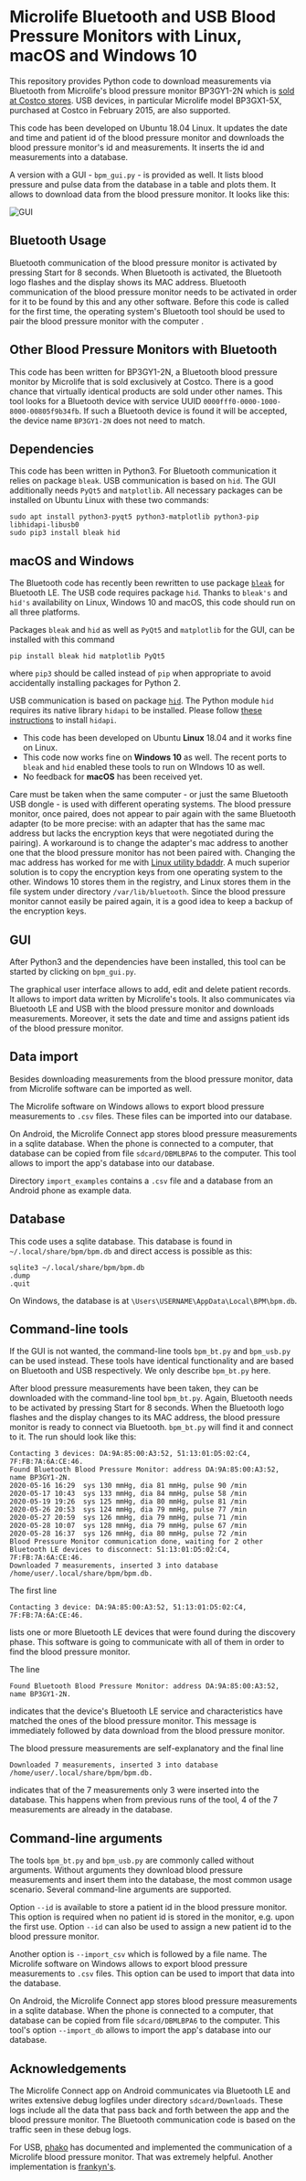 
# Microlife Bluetooth and USB Blood Pressure Monitors with Linux, macOS and Windows 10

This repository provides Python code to download measurements via Bluetooth from Microlife's blood pressure monitor BP3GY1-2N which is [sold at Costco stores](https://www.costco.com/microlife-bluetooth-upper-arm-blood-pressure-monitor-with-irregular-heartbeat-detection.product.100519769.html). USB devices, in particular Microlife model BP3GX1-5X, purchased at Costco in February 2015, are also supported.

This code has been developed on Ubuntu 18.04 Linux. It updates the date and time and patient id of the blood pressure monitor and downloads the blood pressure monitor's id and measurements. It inserts the id and measurements into a database.

A version with a GUI - `bpm_gui.py` - is provided as well. It lists blood pressure and pulse data from the database in a table and plots them. It allows to download data from the blood pressure monitor. It looks like this:

![GUI](/images/gui.png)

## Bluetooth Usage

Bluetooth communication of the blood pressure monitor is activated by pressing Start for 8 seconds. When Bluetooth is activated, the Bluetooth logo flashes and the display shows its MAC address. Bluetooth communication of the blood pressure monitor needs to be activated in order for it to be found by this and any other software. Before this code is called for the first time, the operating system's Bluetooth tool should be used to pair the blood pressure monitor with the computer .

## Other Blood Pressure Monitors with Bluetooth

This code has been written for BP3GY1-2N, a Bluetooth blood pressure monitor by Microlife that is sold exclusively at Costco. There is a good chance that virtually identical products are sold under other names. This tool looks for a Bluetooth device with service UUID `0000fff0-0000-1000-8000-00805f9b34fb`. If such a Bluetooth device is found it will be accepted, the device name `BP3GY1-2N` does not need to match.

## Dependencies

This code has been written in Python3. For Bluetooth communication it relies on package `bleak`. USB communication is based on `hid`. The GUI additionally needs `PyQt5` and `matplotlib`. All necessary packages can be installed on Ubuntu Linux with these two commands:
```
sudo apt install python3-pyqt5 python3-matplotlib python3-pip libhidapi-libusb0
sudo pip3 install bleak hid
```

## macOS and Windows

The Bluetooth code has recently been rewritten to use package [`bleak`](https://github.com/hbldh/bleak) for Bluetooth LE. The USB code requires package `hid`. Thanks to `bleak's` and `hid's` availability on Linux, Windows 10 and macOS, this code should run on all three platforms.

Packages `bleak` and `hid` as well as `PyQt5` and `matplotlib` for the GUI, can be installed with this command
```
pip install bleak hid matplotlib PyQt5
```
where `pip3` should be called instead of `pip` when appropriate to avoid accidentally installing packages for Python 2.

USB communication is based on package [`hid`](https://pypi.org/project/hid/). The Python module `hid` requires its native library `hidapi` to be installed. Please follow [these instructions](https://pypi.org/project/hid/) to install `hidapi`.

  * This code has been developed on Ubuntu **Linux** 18.04 and it works fine on Linux.
  * This code now works fine on **Windows 10** as well. The recent ports to `bleak` and `hid` enabled these tools to run on WIndows 10 as well.
  * No feedback for **macOS** has been received yet.

Care must be taken when the same computer - or just the same Bluetooth USB dongle - is used with different operating systems. The blood pressure monitor, once paired, does not appear to pair again with the same Bluetooth adapter (to be more precise: with an adapter that has the same mac address but lacks the encryption keys that were negotiated during the pairing). A workaround is to change the adapter's mac address to another one that the blood pressure monitor has not been paired with. Changing the mac address has worked for me with [Linux utility bdaddr](http://www.petrilopia.net/wordpress/wp-content/uploads/bdaddrtar.bz2). A much superior solution is to copy the encryption keys from one operating system to the other. Windows 10 stores them in the registry, and Linux stores them in the file system under directory `/var/lib/bluetooth`. Since the blood pressure monitor cannot easily be paired again, it is a good idea to keep a backup of the encryption keys.

## GUI

After Python3 and the dependencies have been installed, this tool can be started by clicking on `bpm_gui.py`.

The graphical user interface allows to add, edit and delete patient records. It allows to import data written by Microlife's tools. It also communicates via Bluetooth LE and USB with the blood pressure monitor and downloads measurements. Moreover, it sets the date and time and assigns patient ids of the blood pressure monitor.

## Data import

Besides downloading measurements from the blood pressure monitor, data from Microlife software can be imported as well.

The Microlife software on Windows allows to export blood pressure measurements to `.csv` files. These files can be imported into our database.

On Android, the Microlife Connect app stores blood pressure measurements in a sqlite database. When the phone is connected to a computer, that database can be copied from file `sdcard/DBMLBPA6` to the computer. This tool allows to import the app's database into our database.

Directory `import_examples` contains a `.csv` file and a database from an Android phone as example data.

## Database

This code uses a sqlite database. This database is found in `~/.local/share/bpm/bpm.db` and direct access is possible as this:

```
sqlite3 ~/.local/share/bpm/bpm.db
.dump
.quit
```
On Windows, the database is at `\Users\USERNAME\AppData\Local\BPM\bpm.db`.

## Command-line tools

If the GUI is not wanted, the command-line tools `bpm_bt.py` and `bpm_usb.py` can be used instead. These tools have identical functionality and are based on Bluetooth and USB respectively. We only describe `bpm_bt.py` here.

After blood pressure measurements have been taken, they can be downloaded with the command-line tool `bpm_bt.py`. Again, Bluetooth needs to be activated by pressing  Start for 8 seconds. When the Bluetooth logo flashes and the display changes to its MAC address, the blood pressure monitor is ready to connect via Bluetooth. `bpm_bt.py` will find it and connect to it. The run should look like this:
```
Contacting 3 devices: DA:9A:85:00:A3:52, 51:13:01:D5:02:C4, 7F:FB:7A:6A:CE:46.
Found Bluetooth Blood Pressure Monitor: address DA:9A:85:00:A3:52, name BP3GY1-2N.
2020-05-16 16:29  sys 130 mmHg, dia 81 mmHg, pulse 90 /min
2020-05-17 10:43  sys 133 mmHg, dia 84 mmHg, pulse 58 /min
2020-05-19 19:26  sys 125 mmHg, dia 80 mmHg, pulse 81 /min
2020-05-26 20:53  sys 124 mmHg, dia 79 mmHg, pulse 77 /min
2020-05-27 20:59  sys 126 mmHg, dia 79 mmHg, pulse 71 /min
2020-05-28 10:07  sys 128 mmHg, dia 79 mmHg, pulse 67 /min
2020-05-28 16:37  sys 126 mmHg, dia 80 mmHg, pulse 72 /min
Blood Pressure Monitor communication done, waiting for 2 other Bluetooth LE devices to disconnect: 51:13:01:D5:02:C4, 7F:FB:7A:6A:CE:46.
Downloaded 7 measurements, inserted 3 into database /home/user/.local/share/bpm/bpm.db.
```

The first line
```
Contacting 3 device: DA:9A:85:00:A3:52, 51:13:01:D5:02:C4, 7F:FB:7A:6A:CE:46.
```
lists one or more Bluetooth LE devices that were found during the discovery phase. This software is going to communicate with all of them in order to find the blood pressure monitor.

The line
```
Found Bluetooth Blood Pressure Monitor: address DA:9A:85:00:A3:52, name BP3GY1-2N.
```
indicates that the device's Bluetooth LE service and characteristics have matched the ones of the blood pressure monitor. This message is immediately followed by data download from the blood pressure monitor.

The blood pressure measurements are self-explanatory and the final line
```
Downloaded 7 measurements, inserted 3 into database /home/user/.local/share/bpm/bpm.db.
```
indicates that of the 7 measurements only 3 were inserted into the database. This happens when from previous runs of the tool, 4 of the 7 measurements are already in the database.

## Command-line arguments

The tools `bpm_bt.py` and `bpm_usb.py` are commonly called without arguments. Without arguments they download blood pressure measurements and insert them into the database, the most common usage scenario. Several command-line arguments are supported.

Option `--id` is available to store a patient id in the blood pressure monitor. This option is required when no patient id is stored in the monitor, e.g. upon the first use. Option `--id` can also be used to assign a new patient id to the blood pressure monitor.

Another option is `--import_csv` which is followed by a file name. The Microlife software on Windows allows to export blood pressure measurements to `.csv` files. This option can be used to import that data into the database.

On Android, the Microlife Connect app stores blood pressure measurements in a sqlite database. When the phone is connected to a computer, that database can be copied from file `sdcard/DBMLBPA6` to the computer. This tool's option `--import_db` allows to import the app's database into our database.

## Acknowledgements 

The Microlife Connect app on Android communicates via Bluetooth LE and writes extensive debug logfiles under directory `sdcard/Downloads`. These logs include all the data that pass back and forth between the app and the blood pressure monitor. The Bluetooth communication code is based on the traffic seen in these debug logs.

For USB, [phako](https://github.com/phako/BPM) has documented and implemented the communication of a Microlife blood pressure monitor. That was extremely helpful. Another implementation is [frankyn's](https://github.com/frankyn/BPADataDownloader).
